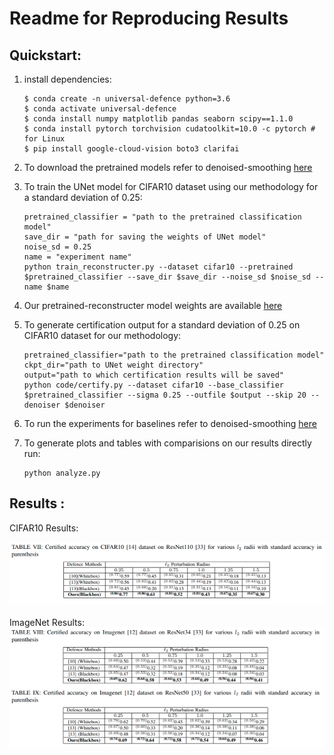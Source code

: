 # Readme for Reproducing Results

## Quickstart:
1. install dependencies:
    ```
    $ conda create -n universal-defence python=3.6
    $ conda activate universal-defence
    $ conda install numpy matplotlib pandas seaborn scipy==1.1.0
    $ conda install pytorch torchvision cudatoolkit=10.0 -c pytorch # for Linux
    $ pip install google-cloud-vision boto3 clarifai

    ```

2. To download the pretrained models refer to denoised-smoothing [here](https://github.com/microsoft/denoised-smoothing)

3. To train the UNet model for CIFAR10 dataset using our methodology for a standard deviation of 0.25: 
    ```
    pretrained_classifier = "path to the pretrained classification model"
    save_dir = "path for saving the weights of UNet model"
    noise_sd = 0.25
    name = "experiment name"
    python train_reconstructer.py --dataset cifar10 --pretrained $pretrained_classifier --save_dir $save_dir --noise_sd $noise_sd --name $name
    ```

4. Our pretrained-reconstructer model weights are available [here](https://drive.google.com/file/d/1ckm54r3B5i4snOTYz5NcFD09_MqH8XQv/view?usp=sharing)

4. To generate certification output for a standard deviation of 0.25 on CIFAR10 dataset for our methodology:
    ```
    pretrained_classifier="path to the pretrained classification model"
    ckpt_dir="path to UNet weight directory"
    output="path to which certification results will be saved"
    python code/certify.py --dataset cifar10 --base_classifier $pretrained_classifier --sigma 0.25 --outfile $output --skip 20 --denoiser $denoiser
    ```

5. To run the experiments for baselines refer to denoised-smoothing [here](https://github.com/microsoft/denoised-smoothing)

6. To generate plots and tables with comparisions on our results directly run:
    ```
    python analyze.py
    ```



## Results :
CIFAR10 Results:

<img src="table-images/cifar10_results.png" width="1000" >
<br>
<br>
ImageNet Results:

<img src="table-images/Imagenet_results.png" width="1000" >





